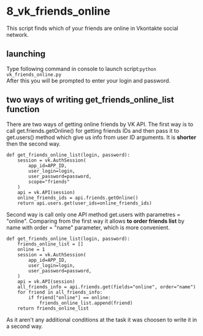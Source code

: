 # 8_vk_friends_online
This script finds which of your friends are online in Vkontakte social network.
## launching
Type following command in console to launch script:`python vk_friends_online.py`  
After this you will be prompted to enter your login and password.
## two ways of writing get_friends_online_list function
There are two ways of getting online friends by VK API. The first way is to call get.friends.getOnline() for getting friends IDs and then pass it to get.users() method which give us info from user ID arguments. It is **shorter** then the second way.

    def get_friends_online_list(login, password):
        session = vk.AuthSession(
            app_id=APP_ID,
            user_login=login,
            user_password=password,
            scope="friends"
        )
        api = vk.API(session)
        online_friends_ids = api.friends.getOnline()
        return api.users.get(user_ids=online_friends_ids) 

Second way is call only one API method get.users with parametres = "online". Comparing from the first way it allows **to order friends list** by name with order = "name" parameter, which is more convenient.

    def get_friends_online_list(login, password):
        friends_online_list = []
        online = 1
        session = vk.AuthSession(
            app_id=APP_ID,
            user_login=login,
            user_password=password,
        )
        api = vk.API(session)
        all_friends_info = api.friends.get(fields="online", order="name")
        for friend in all_friends_info:
            if friend["online"] == online:
                friends_online_list.append(friend)
        return friends_online_list   
   
As it aren't any additional conditions at the task it was choosen to write it in a second way.
